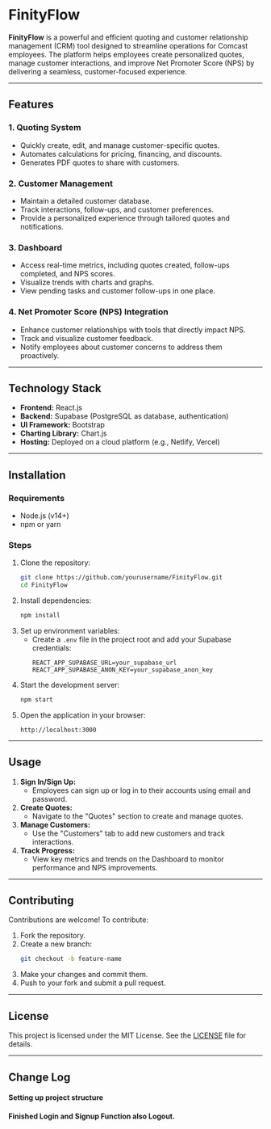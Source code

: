 # **FinityFlow**

**FinityFlow** is a powerful and efficient quoting and customer relationship management (CRM) tool designed to streamline operations for Comcast employees. The platform helps employees create personalized quotes, manage customer interactions, and improve Net Promoter Score (NPS) by delivering a seamless, customer-focused experience.

---

## **Features**

### **1. Quoting System**
- Quickly create, edit, and manage customer-specific quotes.
- Automates calculations for pricing, financing, and discounts.
- Generates PDF quotes to share with customers.

### **2. Customer Management**
- Maintain a detailed customer database.
- Track interactions, follow-ups, and customer preferences.
- Provide a personalized experience through tailored quotes and notifications.

### **3. Dashboard**
- Access real-time metrics, including quotes created, follow-ups completed, and NPS scores.
- Visualize trends with charts and graphs.
- View pending tasks and customer follow-ups in one place.

### **4. Net Promoter Score (NPS) Integration**
- Enhance customer relationships with tools that directly impact NPS.
- Track and visualize customer feedback.
- Notify employees about customer concerns to address them proactively.

---

## **Technology Stack**
- **Frontend:** React.js
- **Backend:** Supabase (PostgreSQL as database, authentication)
- **UI Framework:** Bootstrap
- **Charting Library:** Chart.js
- **Hosting:** Deployed on a cloud platform (e.g., Netlify, Vercel)

---

## **Installation**

### **Requirements**
- Node.js (v14+)
- npm or yarn

### **Steps**
1. Clone the repository:
   ```bash
   git clone https://github.com/yourusername/FinityFlow.git
   cd FinityFlow
   ```
2. Install dependencies:
   ```bash
   npm install
   ```
3. Set up environment variables:
   - Create a `.env` file in the project root and add your Supabase credentials:
     ```
     REACT_APP_SUPABASE_URL=your_supabase_url
     REACT_APP_SUPABASE_ANON_KEY=your_supabase_anon_key
     ```
4. Start the development server:
   ```bash
   npm start
   ```
5. Open the application in your browser:
   ```
   http://localhost:3000
   ```

---

## **Usage**

1. **Sign In/Sign Up:**
   - Employees can sign up or log in to their accounts using email and password.
2. **Create Quotes:**
   - Navigate to the "Quotes" section to create and manage quotes.
3. **Manage Customers:**
   - Use the "Customers" tab to add new customers and track interactions.
4. **Track Progress:**
   - View key metrics and trends on the Dashboard to monitor performance and NPS improvements.

---

## **Contributing**
Contributions are welcome! To contribute:
1. Fork the repository.
2. Create a new branch:
   ```bash
   git checkout -b feature-name
   ```
3. Make your changes and commit them.
4. Push to your fork and submit a pull request.

---

## **License**
This project is licensed under the MIT License. See the [LICENSE](LICENSE) file for details.

---

## **Change Log**

#### Setting up project structure
#### Finished Login and Signup Function also Logout. 